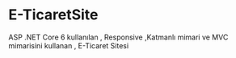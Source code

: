 # E-TicaretSite
ASP .NET Core 6 kullanılan , Responsive ,Katmanlı mimari ve MVC mimarisini kullanan , E-Ticaret Sitesi
